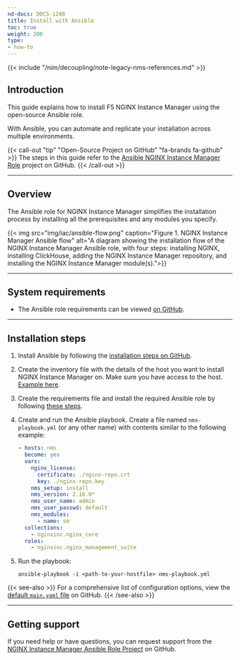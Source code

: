 ```yaml
---
nd-docs: DOCS-1248
title: Install with Ansible
toc: true
weight: 200
type:
- how-to
---
```


{{< include "/nim/decoupling/note-legacy-nms-references.md" >}}

## Introduction

This guide explains how to install F5 NGINX Instance Manager using the open-source Ansible role.

With Ansible, you can automate and replicate your installation across multiple environments.

{{< call-out "tip" "Open-Source Project on GitHub" "fa-brands fa-github" >}}
The steps in this guide refer to the [Ansible NGINX Instance Manager Role](https://github.com/nginxinc/ansible-role-nginx-management-suite) project on GitHub.
{{< /call-out >}}

---

## Overview

The Ansible role for NGINX Instance Manager simplifies the installation process by installing all the prerequisites and any modules you specify.

{{< img src="img/iac/ansible-flow.png" caption="Figure 1. NGINX Instance Manager Ansible flow" alt="A diagram showing the installation flow of the NGINX Instance Manager Ansible role, with four steps: installing NGINX, installing ClickHouse, adding the NGINX Instance Manager repository, and installing the NGINX Instance Manager module(s).">}}

---

## System requirements

- The Ansible role requirements can be viewed [on GitHub](https://github.com/nginxinc/ansible-role-nginx-management-suite#requirements).

---

## Installation steps

1. Install Ansible by following the [installation steps on GitHub](https://github.com/nginxinc/ansible-role-nginx-management-suite?tab=readme-ov-file#ansible).
2. Create the inventory file with the details of the host you want to install NGINX Instance Manager on. Make sure you have access to the host. [Example here](https://github.com/nginxinc/ansible-role-nginx-management-suite?tab=readme-ov-file#create-inventory-file).
3. Create the requirements file and install the required Ansible role by following [these steps](https://github.com/nginxinc/ansible-role-nginx-management-suite?tab=readme-ov-file#install-required-roles-and-collections).

4. Create and run the Ansible playbook. Create a file named `nms-playbook.yml` (or any other name) with contents similar to the following example:

    ```yaml
    - hosts: nms
      become: yes
      vars:
        nginx_license:
          certificate: ./nginx-repo.crt
          key: ./nginx-repo.key
        nms_setup: install
        nms_version: 2.16.0*
        nms_user_name: admin
        nms_user_passwd: default
        nms_modules:
          - name: sm
      collections:
        - nginxinc.nginx_core
      roles:
        - nginxinc.nginx_management_suite
    ```

5. Run the playbook:

    ```shell
    ansible-playbook -i <path-to-your-hostfile> nms-playbook.yml
    ```

{{< see-also >}} For a comprehensive list of configuration options, view the [default `main.yaml` file](https://github.com/nginxinc/ansible-role-nginx-management-suite/blob/main/defaults/main.yml) on GitHub. {{< /see-also >}}

---

## Getting support

If you need help or have questions, you can request support from the [NGINX Instance Manager Ansible Role Project](https://github.com/nginxinc/ansible-role-nginx-management-suite/blob/main/SUPPORT.md) on GitHub.